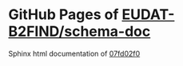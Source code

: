 GitHub Pages of [EUDAT-B2FIND/schema-doc](https://github.com/EUDAT-B2FIND/schema-doc.git)
===
Sphinx html documentation of [07fd02f0](https://github.com/EUDAT-B2FIND/schema-doc/tree/07fd02f0110d11e060e741670e94e75f48fc9c00)
